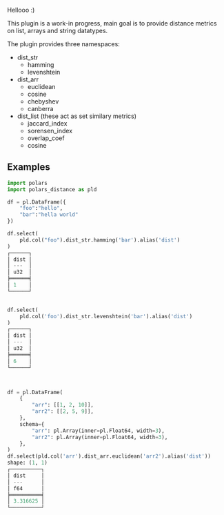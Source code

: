 Hellooo :)

This plugin is a work-in progress, main goal is to provide distance metrics on list, arrays and string datatypes.

The plugin provides three namespaces: 

- dist_str
    - hamming
    - levenshtein
- dist_arr
    - euclidean
    - cosine
    - chebyshev
    - canberra
- dist_list (these act as set similary metrics)
    - jaccard_index
    - sorensen_index
    - overlap_coef
    - cosine

## Examples

```python
import polars
import polars_distance as pld

df = pl.DataFrame({
    "foo":"hello",
    "bar":"hella world"
})

df.select(
    pld.col("foo").dist_str.hamming('bar').alias('dist')
)
┌──────┐
│ dist │
│ ---  │
│ u32  │
╞══════╡
│ 1    │
└──────┘


df.select(
    pld.col('foo').dist_str.levenshtein('bar').alias('dist')
)
┌──────┐
│ dist │
│ ---  │
│ u32  │
╞══════╡
│ 6    │
└──────┘



df = pl.DataFrame(
    {
        "arr": [[1, 2, 10]],
        "arr2": [[2, 5, 9]],
    },
    schema={
        "arr": pl.Array(inner=pl.Float64, width=3),
        "arr2": pl.Array(inner=pl.Float64, width=3),
    },
)
df.select(pld.col('arr').dist_arr.euclidean('arr2').alias('dist'))
shape: (1, 1)
┌──────────┐
│ dist     │
│ ---      │
│ f64      │
╞══════════╡
│ 3.316625 │
└──────────┘
```